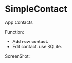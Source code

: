 # SimpleContact
App Contacts

Function:
  - Add new contact.
  - Edit contact.
  use SQLite.
  
 ScreenShot:
 
 
  

 


